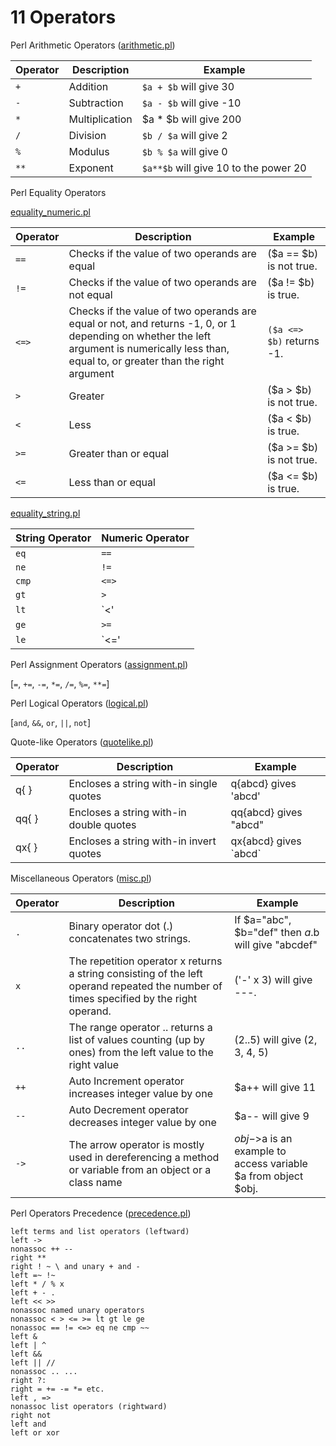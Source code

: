 # 11 Operators

Perl Arithmetic Operators ([arithmetic.pl](arithmetic.pl))

Operator | Description | Example
---------|-------------|--------
`+` | Addition | `$a + $b` will give 30
`-` | Subtraction | `$a - $b` will give -10
`*` | Multiplication | $a * $b will give 200
`/` | Division | `$b / $a` will give 2
`%` | Modulus | `$b % $a` will give 0
`**` | Exponent | `$a**$b` will give 10 to the power 20

Perl Equality Operators

[equality_numeric.pl](equality_numeric.pl)

Operator | Description | Example
---------|-------------|---------
`==`  | Checks if the value of two operands are equal | ($a == $b) is not true.
`!=` | Checks if the value of two operands are not equal | ($a != $b) is true.
`<=>` | Checks if the value of two operands are equal or not, and returns -1, 0, or 1 depending on whether the left argument is numerically less than, equal to, or greater than the right argument | `($a <=> $b)` returns -1.
`>` | Greater | ($a > $b) is not true.
`<` | Less | ($a < $b) is true.
`>=` | Greater than or equal | ($a >= $b) is not true.
`<=` | Less than or equal | ($a <= $b) is true.

[equality_string.pl](equality_string.pl)

String Operator | Numeric Operator
----------------|-----------------
`eq` | `==`
`ne` | `!=`
`cmp`| `<=>`
`gt` | `>`
`lt` | `<'
`ge` | `>=`
`le` | `<='

Perl Assignment Operators ([assignment.pl](assignment.pl))

[`=`, `+=`, `-=`, `*=`, `/=`, `%=`, `**=`]

Perl Logical Operators ([logical.pl](logical.pl))

[`and`, `&&`, `or`, `||`, `not`]

Quote-like Operators ([quotelike.pl](quotelike.pl))

Operator | Description | Example
---------|-------------|--------
q{ } | Encloses a string with-in single quotes | q{abcd} gives 'abcd'
qq{ } | Encloses a string with-in double quotes | qq{abcd} gives "abcd"
qx{ } | Encloses a string with-in invert quotes | qx{abcd} gives \`abcd\`


Miscellaneous Operators ([misc.pl](misc.pl))

>
Operator | Description | Example
---------|-------------|--------
`.` | Binary operator dot (.) concatenates two strings. | If $a="abc", $b="def" then $a.$b will give "abcdef"
`x` | The repetition operator x returns a string consisting of the left operand repeated the number of times specified by the right operand. | ('-' x 3) will give ---.
`..` | The range operator .. returns a list of values counting (up by ones) from the left value to the right value | (2..5) will give (2, 3, 4, 5)
`++` | Auto Increment operator increases integer value by one | $a++ will give 11
`--` | Auto Decrement operator decreases integer value by one | $a-- will give 9
`->` | The arrow operator is mostly used in dereferencing a method or variable from an object or a class name | $obj->$a is an example to access variable $a from object $obj.

Perl Operators Precedence ([precedence.pl](precedence.pl))

>
```
left terms and list operators (leftward)
left ->
nonassoc ++ --
right **
right ! ~ \ and unary + and -
left =~ !~
left * / % x
left + - .
left << >>
nonassoc named unary operators
nonassoc < > <= >= lt gt le ge
nonassoc == != <=> eq ne cmp ~~
left &
left | ^
left &&
left || //
nonassoc .. ...
right ?:
right = += -= *= etc.
left , =>
nonassoc list operators (rightward)
right not
left and
left or xor
```
